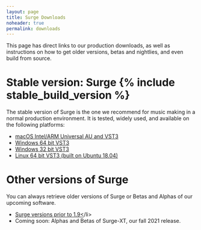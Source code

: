 ```yaml
---
layout: page
title: Surge Downloads
noheader: true
permalink: downloads
---
```


This page has direct links to our production downloads, as well as instructions on how to get older
versions, betas and nightlies, and even build from source.

# Stable version: Surge {% include stable_build_version %} 

The stable version of Surge is the one we recommend for music making in a normal production environment.
It is tested, widely used, and available on the following platforms:

<ul>
  <li><a href="{% include stable_macos_url %}">macOS Intel/ARM Universal AU and VST3</a></li>
  <li><a href="{% include stable_win_x64_url %}">Windows 64 bit VST3</a></li>
  <li><a href="{% include stable_win_x86_url %}">Windows 32 bit VST3</a></li>
  <li><a href="{% include stable_linux_x64_url %}">Linux 64 bit VST3 (built on Ubuntu 18.04)</a></li>
</ul>

# Other versions of Surge

You can always retrieve older versions of Surge or Betas and Alphas of our upcoming software. 

<ul>
  <li><a href="https://github.com/surge-synthesizer/releases/tags">Surge versions prior to 1.9<</a>/li>
  <li>Coming soon: Alphas and Betas of Surge-XT, our fall 2021 release.</li>
</ul>
